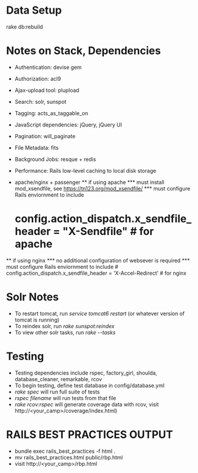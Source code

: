 Data Setup
========

rake db:rebuild

Notes on Stack, Dependencies
========

- Authentication: devise gem
- Authorization: acl9
- Ajax-upload tool: plupload
- Search: solr, sunspot
- Tagging: acts_as_taggable_on 
- JavaScript dependencies: jQuery, jQuery UI
- Pagination: will_paginate
- File Metadata: fits
- Background Jobs: resque + redis
- Performance: Rails low-level caching to local disk storage

- apache/nginx + passenger
** if using apache
*** must install mod_xsendfile, see https://tn123.org/mod_xsendfile/
*** must configure Rails enviornment to include  
    # config.action_dispatch.x_sendfile_header = "X-Sendfile" # for apache

** if using nginx
*** no additional configuration of websever is required
*** must configure Rails enviornment to include 
    # config.action_dispatch.x_sendfile_header = 'X-Accel-Redirect' # for nginx

Solr Notes
========

* To restart tomcat, run *service tomcat6 restart* (or whatever version of tomcat is running)
* To reindex solr, run *rake sunspot:reindex*
* To view other solr tasks, run *rake --tasks*

Testing
========

* Testing dependencies include rspec, factory_girl, shoulda, database_cleaner,
  remarkable, rcov 
* To begin testing, define test database in config/database.yml
* *rake spec* will run full suite of tests
* *rspec filename* will run tests from that file
* *rake rcov:rspec* will generate coverage data with rcov, visit http://<your_camp>/coverage/index.html)

RAILS BEST PRACTICES OUTPUT
========

* bundle exec rails_best_practices -f html .
* mv rails_best_practices.html public/rbp.html
* visit http://<your_camp>/rbp.html
